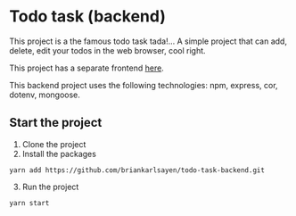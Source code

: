 # Todo task (backend)

This project is a the famous todo task tada!... A simple project that can add, delete, edit your todos in the web browser, cool right. 

This project has a separate frontend [here](https://github.com/briankarlsayen/todo-task-frontend).

This backend project uses the following technologies: npm, express, cor, dotenv, mongoose. 


## Start the project

1. Clone the project
2. Install the packages
```
yarn add https://github.com/briankarlsayen/todo-task-backend.git
```
3. Run the project
```
yarn start
```
    

